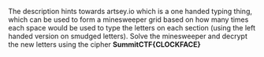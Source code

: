 The description hints towards artsey.io which is a one handed typing thing, which can be used to form a minesweeper grid based on how many times each space would be used to type the letters on each section (using the left handed version on smudged letters). Solve the minesweeper and decrypt the new letters using the cipher
**SummitCTF{CLOCKFACE}**
